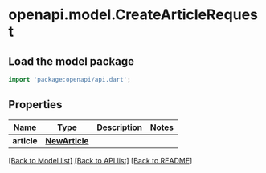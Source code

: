 # openapi.model.CreateArticleRequest

## Load the model package
```dart
import 'package:openapi/api.dart';
```

## Properties
Name | Type | Description | Notes
------------ | ------------- | ------------- | -------------
**article** | [**NewArticle**](NewArticle.md) |  | 

[[Back to Model list]](../README.md#documentation-for-models) [[Back to API list]](../README.md#documentation-for-api-endpoints) [[Back to README]](../README.md)


